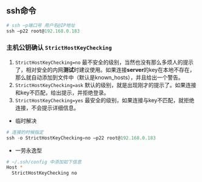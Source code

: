 ## ssh命令

```powershell
# ssh –p端口号 用户名@IP地址
ssh –p22 root@192.168.0.183
```

### 主机公钥确认 `StrictHostKeyChecking`

1. `StrictHostKeyChecking=no` 最不安全的级别，当然也没有那么多烦人的提示了，相对安全的内网**测试**时建议使用。如果连接**server**的key在本地不存在，那么就自动添加到文件中（默认是known_hosts），并且给出一个警告。
2. `StrictHostKeyChecking=ask` 默认的级别，就是出现刚才的提示了。如果连接和key不匹配，给出提示，并拒绝登录。
3. `StrictHostKeyChecking=yes` 最安全的级别，如果连接与key不匹配，就拒绝连接，不会提示详细信息。

- 临时解决
```powershell
# 连接的时候指定
ssh -o StrictHostKeyChecking=no –p22 root@192.168.0.183
```
- 一劳永逸型

```sh
# ~/.ssh/config 中添加如下信息
Host *
  StrictHostKeyChecking no
```

